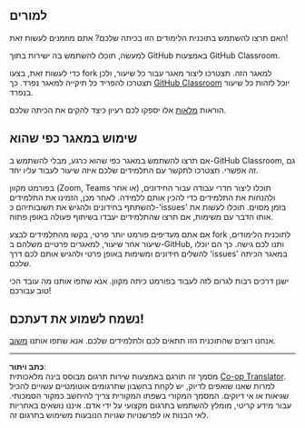 <!--
CO_OP_TRANSLATOR_METADATA:
{
  "original_hash": "b37de02054fa6c0438ede6fabe1fdfb8",
  "translation_date": "2025-09-05T18:36:08+00:00",
  "source_file": "for-teachers.md",
  "language_code": "he"
}
-->
## למורים

האם תרצו להשתמש בתוכנית הלימודים הזו בכיתה שלכם? אתם מוזמנים לעשות זאת!

למעשה, תוכלו להשתמש בה ישירות בתוך GitHub באמצעות GitHub Classroom.

כדי לעשות זאת, בצעו fork למאגר הזה. תצטרכו ליצור מאגר עבור כל שיעור, ולכן תצטרכו להפריד כל תיקייה למאגר נפרד. כך [GitHub Classroom](https://classroom.github.com/classrooms) יוכל לזהות כל שיעור בנפרד.

הוראות [מלאות](https://github.blog/2020-03-18-set-up-your-digital-classroom-with-github-classroom/) אלו יספקו לכם רעיון כיצד להקים את הכיתה שלכם.

## שימוש במאגר כפי שהוא

אם תרצו להשתמש במאגר כפי שהוא כרגע, מבלי להשתמש ב-GitHub Classroom, גם זה אפשרי. תצטרכו לתקשר עם התלמידים שלכם איזה שיעור לעבוד עליו יחד.

בפורמט מקוון (Zoom, Teams או אחר) תוכלו ליצור חדרי עבודה עבור החידונים, ולהנחות את התלמידים כדי להכין אותם ללמידה. לאחר מכן, הזמינו את התלמידים להשתתף בחידונים ולהגיש את תשובותיהם כ-'issues' בזמן מסוים. תוכלו לעשות את אותו הדבר עם משימות, אם תרצו שהתלמידים יעבדו בשיתוף פעולה באופן פתוח.

אם אתם מעדיפים פורמט יותר פרטי, בקשו מהתלמידים לבצע fork לתוכנית הלימודים, שיעור אחר שיעור, למאגרים פרטיים משלהם ב-GitHub, ותנו לכם גישה. כך הם יוכלו להשלים חידונים ומשימות באופן פרטי ולהגיש אותם לכם דרך 'issues' במאגר הכיתה שלכם.

ישנן דרכים רבות לגרום לזה לעבוד בפורמט כיתה מקוון. אנא שתפו אותנו מה עובד הכי טוב עבורכם!

## נשמח לשמוע את דעתכם!

אנחנו רוצים שהתוכנית הזו תתאים לכם ולתלמידים שלכם. אנא שתפו אותנו [משוב](https://forms.microsoft.com/Pages/ResponsePage.aspx?id=v4j5cvGGr0GRqy180BHbR2humCsRZhxNuI79cm6n0hRUQzRVVU9VVlU5UlFLWTRLWlkyQUxORTg5WS4u).

---

**כתב ויתור**:  
מסמך זה תורגם באמצעות שירות תרגום מבוסס בינה מלאכותית [Co-op Translator](https://github.com/Azure/co-op-translator). למרות שאנו שואפים לדיוק, יש לקחת בחשבון שתרגומים אוטומטיים עשויים להכיל שגיאות או אי דיוקים. המסמך המקורי בשפתו המקורית צריך להיחשב כמקור הסמכותי. עבור מידע קריטי, מומלץ להשתמש בתרגום מקצועי על ידי אדם. איננו נושאים באחריות לאי הבנות או לפרשנויות שגויות הנובעות משימוש בתרגום זה.